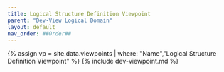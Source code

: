 ```yaml
---
title: Logical Structure Definition Viewpoint
parent: "Dev-View Logical Domain"
layout: default
nav_order: ##Order##
---
```

{% assign vp = site.data.viewpoints | where: "Name","Logical Structure Definition Viewpoint" %}
{% include dev-viewpoint.md %}